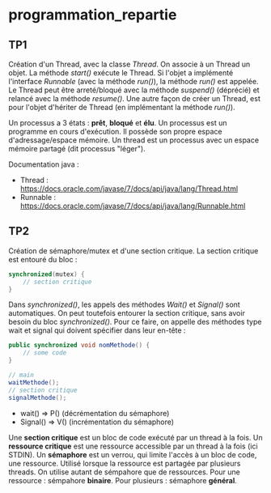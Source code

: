 # programmation_repartie

## TP1

Création d'un Thread, avec la classe *Thread*. On associe à un Thread un objet.
La méthode *start()* exécute le Thread. Si l'objet a implémenté l'interface *Runnable* (avec la méthode *run()*), la méthode *run()* est appelée.
Le Thread peut être arreté/bloqué avec la méthode *suspend()* (déprécié) et relancé avec la méthode *resume()*.
Une autre façon de créer un Thread, est pour l'objet d'hériter de Thread (en implémentant la méthode *run()*).

Un processus a 3 états : **prêt**, **bloqué** et **élu**.
Un processus est un programme en cours d'exécution. Il possède son propre espace d'adressage/espace mémoire.
Un thread est un processus avec un espace mémoire partagé (dit processus "léger").

Documentation java :
- Thread : https://docs.oracle.com/javase/7/docs/api/java/lang/Thread.html
- Runnable : https://docs.oracle.com/javase/7/docs/api/java/lang/Runnable.html



## TP2

Création de sémaphore/mutex et d'une section critique. La section critique est
entouré du bloc :
```Java
synchronized(mutex) {
    // section critique
}
```
Dans *synchronized()*, les appels des méthodes *Wait()* et *Signal()* sont automatiques.
On peut toutefois entourer la section critique, sans avoir besoin du bloc *synchronized()*.
Pour ce faire, on appelle des méthodes type wait et signal qui doivent spécifier dans leur en-tête :
```Java
public synchronized void nomMethode() {
    // some code
}

// main
waitMethode();
// section critique
signalMethode();
```


- wait() => P() (décrémentation du sémaphore)
- Signal() => V() (incrémentation du sémaphore)

Une **section critique** est un bloc de code exécuté par un thread à la fois.
Un **ressource critique** est une ressource accessible par un thread à la fois (ici STDIN).
Un **sémaphore** est un verrou, qui limite l'accès à un bloc de code, une ressource.
Utilisé lorsque la ressource est partagée par plusieurs threads. On utilise autant
de sémpahore que de ressources.
Pour une ressource : sémpahore **binaire**. Pour plusieurs : sémaphore **général**.

